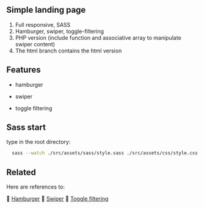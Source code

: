 ## Simple landing page

1. Full responsive, SASS
2. Hamburger, swiper, toggle-filtering
3. PHP version (include function and associative array to manipulate swiper content)
4. The html branch contains the html version

## Features 

* hamburger

* swiper

* toggle filtering

## Sass start
type in the root directory:
```bash
  sass --watch ./src/assets/sass/style.sass ./src/assets/css/style.css
```

## Related

Here are references to:

🔗 [Hamburger](https://github.com/jonsuh/hamburgers)
🔗 [Swiper](https://github.com/nolimits4web/swiper)
🔗 [Toggle filtering](https://github.com/patrickkunka/mixitup)
